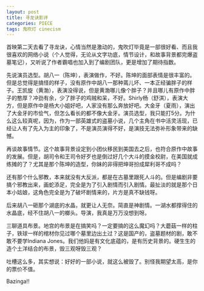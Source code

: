 ```yaml
---
layout: post
title: 寻龙诀影评
categories: PIECE
tags: 鬼吹灯 cinecism
---
```


首映第二天去看了寻龙诀，心情当然是激动的，鬼吹灯毕竟是一部很好看、而且我很喜欢的网络小说（个人觉得，无论从文字功底，情节设计，和故事背景都完爆盗墓笔记），又听说了作者霸唱也加入到了编剧团队，更是增加了期待指数。

先说演员选型。胡八一（陈坤），表演做作，不好。陈坤的面部表情是很丰富的。但是总觉得是搞怪的样子，没有原作中胡八一那种蔫儿坏、一本正经骗胖子的样子。王凯旋（黄渤），表演没得说，但是黄渤哪儿像个胖子？并且哪儿有原作中胖子的憨厚？冲劲有余，少了胖子的鸡贼和呆，不好。Shirly杨（舒淇），表演大方，但是原作中是杨大小姐好吧，人家没有那么奔放好吧。大金牙（夏雨），演出了大金牙的市侩气，但怎么看长的都不像大金牙。演员选型，我只能打5分。为什么这么较真呢，因为，作为一部英雄式的盗墓小说，几个主角在书中活灵活现，已经让人有了先入为主的印象了，不是演员演得不好，是演技无法弥补形象带来的缺憾。

再谈故事情节。这个故事背景设定到小团伙移民到美国去之后，也符合原作中故事的发展。但是，胡司令和王司令好歹也是倒过好几个大斗的摸金校尉，在美国就成练摊的了？尤其是那个陈坤的造型，你妹的非得把坤哥扮成犀利哥不成吗？

还有那个什么邪教，本来就没有大反派，都是在古墓里跟死人斗的。但是编剧非要搞个邪教出来，画蛇添足，完全是为了引入剧情而引入剧情。最扯淡的就是那个日本小姑娘，这角色完全是为了破坏剧情来的，片方是真不缺钱呀。

后来胡八一砸那个湖底的水晶，就更让人无奈。简直是神剧情。一湖水都撑得住的水晶底，经不住胡八一的榔头。导演，我真是万万没想到呀。

三聊道具布景。地宫的布景是在搞笑吗？一定要搞的这么魔幻吗？大蘑菇一样的柱子，铁球一样的棺材你见过哪个墓里边出土过？这是国产的，盗墓题材的剧，敢不敢不要学Indiana Jones。我们他妈是有文化底蕴的，是有历史背景的。硬生生的造个土洋结合的布景，毁三观呀毁三观？

吐槽这么多，其实想说：好好的一部小说，就这么被毁了。别怪我期望太高，是你的票价不值。

Bazinga!!
       